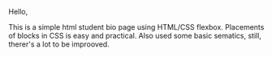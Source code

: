 Hello,

This is a simple html student bio  page using HTML/CSS flexbox. 
Placements of blocks in CSS is easy and practical. 
Also used some basic sematics, still, therer's a lot to be improoved.

